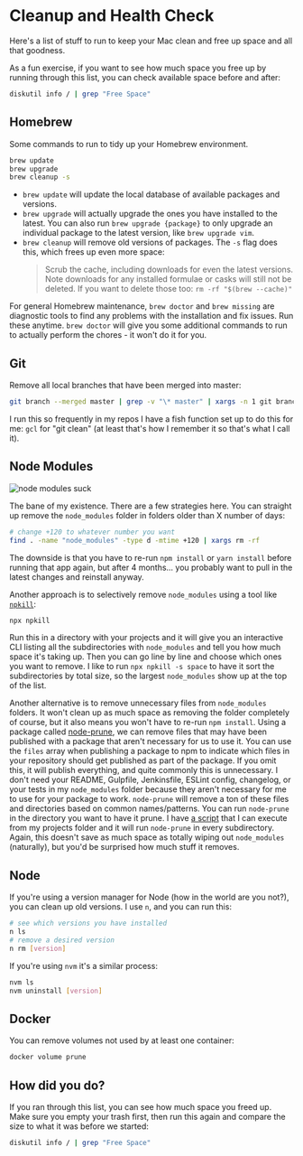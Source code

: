 # Cleanup and Health Check

Here's a list of stuff to run to keep your Mac clean and free up space and all that goodness.

As a fun exercise, if you want to see how much space you free up by running through this list, you can check available space before and after:

```sh
diskutil info / | grep "Free Space"
```

## Homebrew

Some commands to run to tidy up your Homebrew environment.
```sh
brew update
brew upgrade
brew cleanup -s
```
- `brew update` will update the local database of available packages and versions.
- `brew upgrade` will actually upgrade the ones you have installed to the latest. You can also run `brew upgrade {package}` to only upgrade an individual package to the latest version, like `brew upgrade vim`.
- `brew cleanup` will remove old versions of packages. The `-s` flag does this, which frees up even more space:
    > Scrub the cache, including downloads for even the latest versions. Note downloads for any installed formulae or casks will still not be deleted. If you want to delete those too: `rm -rf "$(brew --cache)"`

For general Homebrew maintenance,  `brew doctor` and `brew missing` are diagnostic tools to find any problems with the installation and fix issues. Run these anytime. `brew doctor` will give you some additional commands to run to actually perform the chores - it won't do it for you.

## Git

Remove all local branches that have been merged into master:

```sh
git branch --merged master | grep -v "\* master" | xargs -n 1 git branch -d
```

I run this so frequently in my repos I have a fish function set up to do this for me: `gcl` for "git clean" (at least that's how I remember it so that's what I call it).

## Node Modules

![node modules suck](https://camo.githubusercontent.com/98d81a9061d57563e0dfcf8a447e9142c97547e618719b9a4a7f9202fa911d12/68747470733a2f2f7062732e7477696d672e636f6d2f6d656469612f444549565f3158577341416c5932392e6a7067)

The bane of my existence. There are a few strategies here. You can straight up remove the `node_modules` folder in folders older than X number of days:

```sh
# change +120 to whatever number you want
find . -name "node_modules" -type d -mtime +120 | xargs rm -rf
```

The downside is that you have to re-run `npm install` or `yarn install` before running that app again, but after 4 months... you probably want to pull in the latest changes and reinstall anyway.

Another approach is to selectively remove `node_modules` using a tool like [`npkill`](https://npkill.js.org/):

```sh
npx npkill
```

Run this in a directory with your projects and it will give you an interactive CLI listing all the subdirectories with `node_modules` and tell you how much space it's taking up. Then you can go line by line and choose which ones you want to remove. I like to run `npx npkill -s space` to have it sort the subdirectories by total size, so the largest `node_modules` show up at the top of the list.

Another alternative is to remove unnecessary files from `node_modules` folders. It won't clean up as much space as removing the folder completely of course, but it also means you won't have to re-run `npm install`. Using a package called [node-prune](https://github.com/tj/node-prune), we can remove files that may have been published with a package that aren't necessary for us to use it. You can use the `files` array when publishing a package to npm to indicate which files in your repository should get published as part of the package. If you omit this, it will publish everything, and quite commonly this is unnecessary. I don't need your README, Gulpfile, Jenkinsfile, ESLint config, changelog, or your tests in my `node_modules` folder because they aren't necessary for me to use for your package to work. `node-prune` will remove a ton of these files and directories based on common names/patterns. You can run `node-prune` in the directory you want to have it prune. I have [a script](./scripts/prune.js) that I can execute from my projects folder and it will run `node-prune` in every subdirectory. Again, this doesn't save as much space as totally wiping out `node_modules` (naturally), but you'd be surprised how much stuff it removes.

## Node

If you're using a version manager for Node (how in the world are you not?), you can clean up old versions. I use `n`, and you can run this:

```sh
# see which versions you have installed
n ls
# remove a desired version
n rm [version]
```

If you're using `nvm` it's a similar process:

```sh
nvm ls
nvm uninstall [version]
```

## Docker

You can remove volumes not used by at least one container:

```sh
docker volume prune
```

## How did you do?

If you ran through this list, you can see how much space you freed up. Make sure you empty your trash first, then run this again and compare the size to what it was before we started:

```sh
diskutil info / | grep "Free Space"
```
